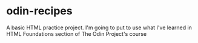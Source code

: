 # odin-recipes
A basic HTML practice project.
I'm going to put to use what I've learned in HTML Foundations section of The Odin Project's course
